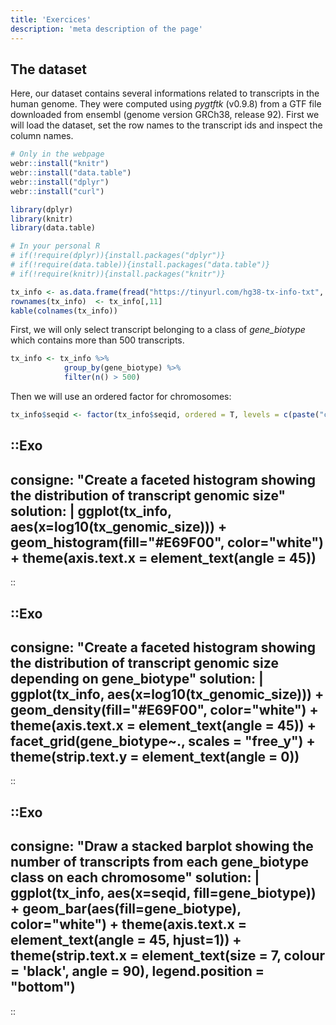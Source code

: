 ```yaml
---
title: 'Exercices'
description: 'meta description of the page'
---
```


## The dataset

Here, our dataset contains several informations related to transcripts in the human genome. They were computed using *pygtftk* (v0.9.8) from a GTF file downloaded from ensembl (genome version GRCh38, release 92). First we will load the dataset, set the row names to the transcript ids and inspect the column names.

```r
# Only in the webpage
webr::install("knitr")
webr::install("data.table")
webr::install("dplyr")
webr::install("curl")

library(dplyr)
library(knitr)
library(data.table)

# In your personal R
# if(!require(dplyr)){install.packages("dplyr")}
# if(!require(data.table)){install.packages("data.table")}
# if(!require(knitr)){install.packages("knitr")}

tx_info <- as.data.frame(fread("https://tinyurl.com/hg38-tx-info-txt", sep="\t", header = T))
rownames(tx_info)  <- tx_info[,11]
kable(colnames(tx_info))
```

First, we will only select transcript belonging to a class of *gene_biotype* which contains more than 500 transcripts.

```r
tx_info <- tx_info %>%
            group_by(gene_biotype) %>%
            filter(n() > 500)
```

Then we will use an ordered factor for chromosomes:

```r
tx_info$seqid <- factor(tx_info$seqid, ordered = T, levels = c(paste("chr", 1:22, sep=""), "chrX", "chrY"))
```

::Exo
---
consigne: "Create a faceted histogram showing the distribution of transcript genomic size"
solution: |
  ggplot(tx_info, aes(x=log10(tx_genomic_size))) + 
  geom_histogram(fill="#E69F00", color="white") + 
  theme(axis.text.x = element_text(angle = 45))
---
::

::Exo
---
consigne: "Create a faceted histogram showing the distribution of transcript genomic size depending on gene_biotype"
solution: |
  ggplot(tx_info, aes(x=log10(tx_genomic_size))) + 
  geom_density(fill="#E69F00", color="white") + 
  theme(axis.text.x = element_text(angle = 45)) +
  facet_grid(gene_biotype~., scales  = "free_y") + 
  theme(strip.text.y = element_text(angle = 0))
---
::

::Exo
---
consigne: "Draw a stacked barplot showing the number of transcripts from each gene_biotype class on each chromosome"
solution: |
  ggplot(tx_info, aes(x=seqid, fill=gene_biotype)) + 
  geom_bar(aes(fill=gene_biotype),  color="white") +
  theme(axis.text.x = element_text(angle = 45, hjust=1)) +
  theme(strip.text.x = element_text(size = 7, 
                                    colour = 'black',
                                    angle = 90),
        legend.position = "bottom")
---
::
